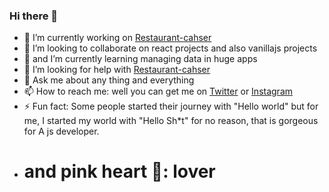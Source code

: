 ### Hi there 👋

<!--
**khaledYS/khaledYS** is a ✨ _special_ ✨ repository because its `README.md` (this file) appears on your GitHub profile.

Here are some ideas to get you started:

- 😄 Pronouns: ...
-->

- 🔭 I’m currently working on [Restaurant-cahser](https://github.com/khaledYS/restaurant-casher.git)
- 👯 I’m looking to collaborate on react projects and also vanillajs projects 
- 🌱 and I’m currently learning managing data in huge apps
- 🤔 I’m looking for help with [Restaurant-cahser](https://github.com/khaledYS/restaurant-casher.git)
- 💬 Ask me about any thing and everything
- 📫 How to reach me: well you can get me on [Twitter](https://twitter.com/notin481) or [Instagram](https://instagram.com/notin482)
- ⚡ Fun fact: Some people started their journey with "Hello world" but for me, I started my world with "Hello Sh*t" for no reason, that is gorgeous for A js developer.
- # and pink heart 💜: lover
